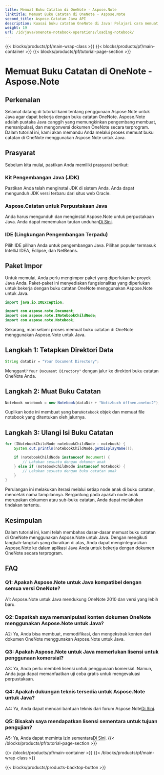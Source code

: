```yaml
---
title: Memuat Buku Catatan di OneNote - Aspose.Note
linktitle: Memuat Buku Catatan di OneNote - Aspose.Note
second_title: Aspose.Catatan Java API
description: Kuasai buku catatan OneNote di Java! Pelajari cara memuat, menjelajahi & memproses konten - dari dokumen hingga sub-buku catatan. Langkah & kode mudah disertakan! #OneNote #Java #Aspose
weight: 19
url: /id/java/onenote-notebook-operations/loading-notebook/
---
```


{{< blocks/products/pf/main-wrap-class >}}
{{< blocks/products/pf/main-container >}}
{{< blocks/products/pf/tutorial-page-section >}}

# Memuat Buku Catatan di OneNote - Aspose.Note

## Perkenalan

Selamat datang di tutorial kami tentang penggunaan Aspose.Note untuk Java agar dapat bekerja dengan buku catatan OneNote. Aspose.Note adalah pustaka Java canggih yang memungkinkan pengembang membuat, memanipulasi, dan mengonversi dokumen OneNote secara terprogram. Dalam tutorial ini, kami akan memandu Anda melalui proses memuat buku catatan di OneNote menggunakan Aspose.Note untuk Java.

## Prasyarat

Sebelum kita mulai, pastikan Anda memiliki prasyarat berikut:

### Kit Pengembangan Java (JDK)

Pastikan Anda telah menginstal JDK di sistem Anda. Anda dapat mengunduh JDK versi terbaru dari situs web Oracle.

### Aspose.Catatan untuk Perpustakaan Java

 Anda harus mengunduh dan menginstal Aspose.Note untuk perpustakaan Java. Anda dapat menemukan tautan unduhan[Di Sini](https://releases.aspose.com/note/java/).

### IDE (Lingkungan Pengembangan Terpadu)

Pilih IDE pilihan Anda untuk pengembangan Java. Pilihan populer termasuk IntelliJ IDEA, Eclipse, dan NetBeans.

## Paket Impor

Untuk memulai, Anda perlu mengimpor paket yang diperlukan ke proyek Java Anda. Paket-paket ini menyediakan fungsionalitas yang diperlukan untuk bekerja dengan buku catatan OneNote menggunakan Aspose.Note untuk Java.

```java
import java.io.IOException;

import com.aspose.note.Document;
import com.aspose.note.INotebookChildNode;
import com.aspose.note.Notebook;
```

Sekarang, mari selami proses memuat buku catatan di OneNote menggunakan Aspose.Note untuk Java.

## Langkah 1: Tetapkan Direktori Data

```java
String dataDir = "Your Document Directory";
```

 Mengganti`"Your Document Directory"` dengan jalur ke direktori buku catatan OneNote Anda.

## Langkah 2: Muat Buku Catatan

```java
Notebook notebook = new Notebook(dataDir + "Notizbuch öffnen.onetoc2");
```

 Cuplikan kode ini membuat yang baru`Notebook` objek dan memuat file notebook yang ditentukan oleh jalurnya.

## Langkah 3: Ulangi Isi Buku Catatan

```java
for (INotebookChildNode notebookChildNode : notebook) {
    System.out.println(notebookChildNode.getDisplayName());

    if (notebookChildNode instanceof Document) {
        // Lakukan sesuatu dengan dokumen anak
    } else if (notebookChildNode instanceof Notebook) {
        // Lakukan sesuatu dengan buku catatan anak
    }
}
```

Perulangan ini melakukan iterasi melalui setiap node anak di buku catatan, mencetak nama tampilannya. Bergantung pada apakah node anak merupakan dokumen atau sub-buku catatan, Anda dapat melakukan tindakan tertentu.

## Kesimpulan

Dalam tutorial ini, kami telah membahas dasar-dasar memuat buku catatan di OneNote menggunakan Aspose.Note untuk Java. Dengan mengikuti langkah-langkah yang diuraikan di atas, Anda dapat mengintegrasikan Aspose.Note ke dalam aplikasi Java Anda untuk bekerja dengan dokumen OneNote secara terprogram.

## FAQ

### Q1: Apakah Aspose.Note untuk Java kompatibel dengan semua versi OneNote?

A1: Aspose.Note untuk Java mendukung OneNote 2010 dan versi yang lebih baru.

### Q2: Dapatkah saya memanipulasi konten dokumen OneNote menggunakan Aspose.Note untuk Java?

A2: Ya, Anda bisa membuat, memodifikasi, dan mengekstrak konten dari dokumen OneNote menggunakan Aspose.Note untuk Java.

### Q3: Apakah Aspose.Note untuk Java memerlukan lisensi untuk penggunaan komersial?

A3: Ya, Anda perlu membeli lisensi untuk penggunaan komersial. Namun, Anda juga dapat memanfaatkan uji coba gratis untuk mengevaluasi perpustakaan.

### Q4: Apakah dukungan teknis tersedia untuk Aspose.Note untuk Java?

 A4: Ya, Anda dapat mencari bantuan teknis dari forum Aspose.Note[Di Sini](https://forum.aspose.com/c/note/28).

### Q5: Bisakah saya mendapatkan lisensi sementara untuk tujuan pengujian?

 A5: Ya, Anda dapat meminta izin sementara[Di Sini](https://purchase.aspose.com/temporary-license/).
{{< /blocks/products/pf/tutorial-page-section >}}

{{< /blocks/products/pf/main-container >}}
{{< /blocks/products/pf/main-wrap-class >}}

{{< blocks/products/products-backtop-button >}}
